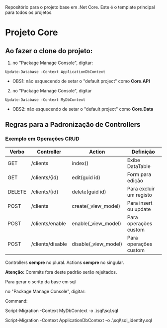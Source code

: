 
Repositório para o projeto base em .Net Core. Este é o template principal para todos os projetos.

# Projeto Core

## Ao fazer o clone do projeto:

1. no "Package Manage Console", digitar:

```Update-Database -Context ApplicationDbContext```

- OBS1: não esquecendo de setar o "default project" como **Core.API**


2. no "Package Manage Console", digitar 

```Update-Database -Context MyDbContext```

- OBS2: não esquecendo de setar o "default project" como **Core.Data**


## Regras para a Padronização de Controllers

### Exemplo em Operações CRUD
Verbo | Controller | Action | Definição 
------------ | ------------- | ------------- | -------------
GET | /clients | index() | Exibe DataTable
GET | /clients/{id} | edit(guid id) | Form para edição
DELETE | /clients/{id} | delete(guid id) | Para excluir um registo
POST | /clients | create(_view_model) | Para insert ou update
POST | /clients/enable | enable(_view_model) | Para operações custom
POST | /clients/disable | disable(_view_model) | Para operações custom
 
Controllers **sempre** no plural.
Actions **sempre** no singular.

**Atenção:** Commits fora deste padrão serão rejeitados.

Para gerar o scritp da base em sql

no "Package Manage Console", digitar:

Command:

Script-Migration -Context MyDbContext -o .\sql\sql.sql

Script-Migration -Context ApplicationDbContext -o .\sql\sql_identity.sql
